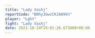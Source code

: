 ```yaml
---
title: "Lady Vashj"
reportCode: "BNhy3GwzCKJA89Vn"
player: "Lght"
fight: "Lady Vashj"
date: 2021-10-24T19:01:26.673000+00:00
---
```

